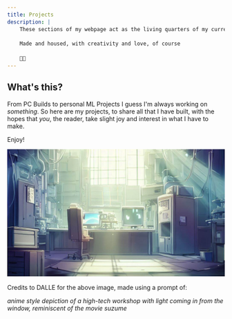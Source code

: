 ```yaml
---
title: Projects
description: | 
    These sections of my webpage act as the living quarters of my current and past projects

    Made and housed, with creativity and love, of course

    💞💡
---
```


## What's this?

From PC Builds to personal ML Projects I guess I'm always working on *something*. So here are my projects, to share all that I have built, with the hopes that *you*, the reader, take slight joy and interest in what I have to make.

Enjoy!

![Workshop](dalle-workshop.jpg)

Credits to DALLE for the above image, made using a prompt of:

*anime style depiction of a high-tech workshop with light coming in from the window, reminiscent of the movie suzume*